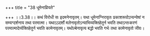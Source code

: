 +++
title = "38 धूमेनाव्रियते"

+++
।।3.38।। कथं विरोधी सः इदमनेनावृतम्। यथा धूमेनाग्निरावृतः
प्रकाशरूपोऽप्यन्येषां न सम्यग्दर्शनाय तथा परमात्मा। यथाऽऽदर्शो
मलेनावृतोऽन्याभिव्यक्तिहेतुर्न भवति तथाऽन्तःकरणं
परमात्मादेर्व्यक्तिहेतुर्न भवति कामेनावृतम्। यथोल्बेनावृत्य बद्धो भवति
गर्भः तथा कामेनावृतो जीवः।
